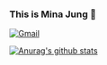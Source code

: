 ### This is Mina Jung 👋
[![Gmail](https://img.shields.io/badge/Gmail-d14836?style=flat-square&logo=gmail&logoColor=white&link=mailto:octavesop@gmail.com)](mailto:octavesop@gmail.com)

[![Anurag's github stats](https://github-readme-stats.vercel.app/api?username=octavesop)](https://github.com/anuraghazra/github-readme-stats)


<!--
**octavesop/octavesop** is a ✨ _special_ ✨ repository because its `README.md` (this file) appears on your GitHub profile.

Here are some ideas to get you started:

- 🔭 I’m currently working on ...
- 🌱 I’m currently learning ...
- 👯 I’m looking to collaborate on ...
- 🤔 I’m looking for help with ...
- 💬 Ask me about ...
- 📫 How to reach me: ...
- 😄 Pronouns: ...
- ⚡ Fun fact: ...
-->
